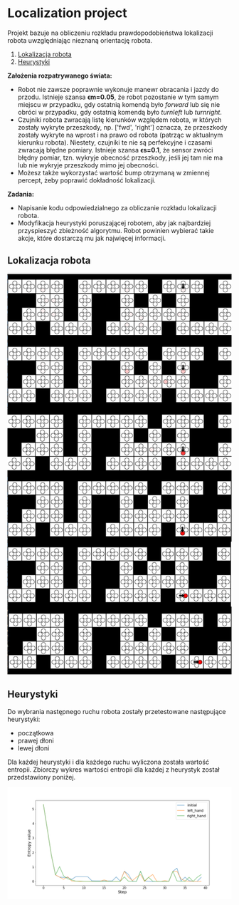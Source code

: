 # Localization project 
Projekt bazuje na obliczeniu rozkładu prawdopodobieństwa lokalizacji robota uwzględniając nieznaną orientację robota.

1. [Lokalizacja robota](#lokalizacja-robota)
2. [Heurystyki](#heurystyki)

**Założenia rozpatrywanego świata:**
- Robot nie zawsze poprawnie wykonuje manewr obracania i jazdy do przodu. Istnieje szansa **ϵm=0.05**, że robot pozostanie w tym samym miejscu w przypadku, gdy ostatnią komendą było *forward* lub się nie obróci w przypadku, gdy ostatnią komendą było *turnleft* lub *turnright*.
- Czujniki robota zwracają listę kierunków względem robota, w których zostały wykryte przeszkody, np. ['fwd', 'right'] oznacza, że przeszkody zostały wykryte na wprost i na prawo od robota (patrząc w aktualnym kierunku robota). Niestety, czujniki te nie są perfekcyjne i czasami zwracają błędne pomiary. Istnieje szansa **ϵs=0.1**, że sensor zwróci błędny pomiar, tzn. wykryje obecność przeszkody, jeśli jej tam nie ma lub nie wykryje przeszkody mimo jej obecności.
- Możesz także wykorzystać wartość bump otrzymaną w zmiennej percept, żeby poprawić dokładność lokalizacji.

**Zadania:**
- Napisanie kodu odpowiedzialnego za obliczanie rozkładu lokalizacji robota.
- Modyfikacja heurystyki poruszającej robotem, aby jak najbardziej przyspieszyć zbieżność algorytmu. Robot powinien wybierać takie akcje, które dostarczą mu jak najwięcej informacji.

## Lokalizacja robota
![5 first steps](./steps_image.png)

## Heurystyki
Do wybrania następnego ruchu robota zostały przetestowane następujące heurystyki:
- początkowa 
- prawej dłoni
- lewej dłoni

Dla każdej heurystyki i dla każdego ruchu wyliczona została wartość entropii. Zbiorczy wykres wartości entropii dla każdej z heurystyk został przedstawiony poniżej.

![Used heuristics plots](./40_steps_entropy.png)